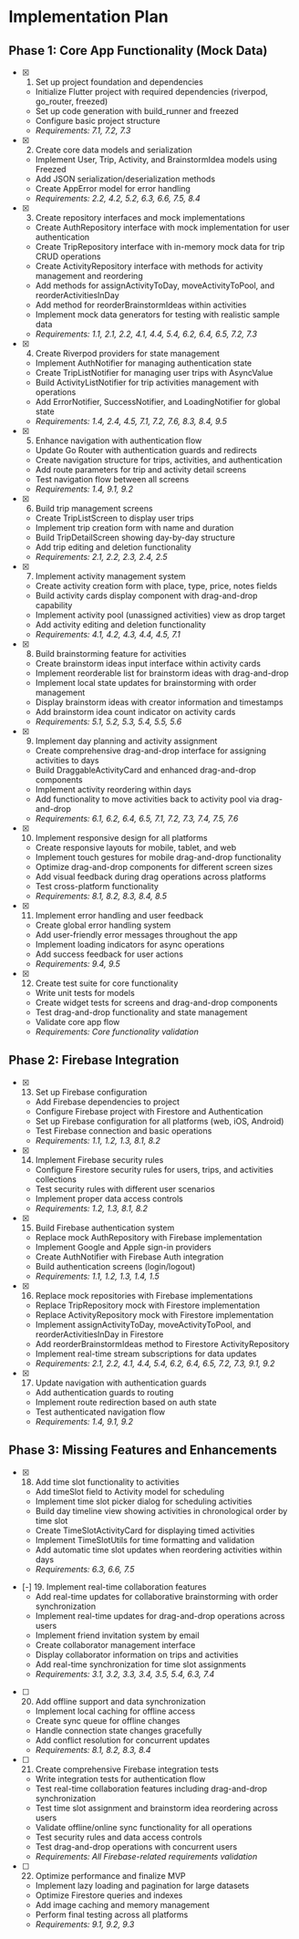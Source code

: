 # Implementation Plan

## Phase 1: Core App Functionality (Mock Data)

- [x] 1. Set up project foundation and dependencies
  - Initialize Flutter project with required dependencies (riverpod, go_router, freezed)
  - Set up code generation with build_runner and freezed
  - Configure basic project structure
  - _Requirements: 7.1, 7.2, 7.3_

- [x] 2. Create core data models and serialization
  - Implement User, Trip, Activity, and BrainstormIdea models using Freezed
  - Add JSON serialization/deserialization methods
  - Create AppError model for error handling
  - _Requirements: 2.2, 4.2, 5.2, 6.3, 6.6, 7.5, 8.4_

- [x] 3. Create repository interfaces and mock implementations
  - Create AuthRepository interface with mock implementation for user authentication
  - Create TripRepository interface with in-memory mock data for trip CRUD operations
  - Create ActivityRepository interface with methods for activity management and reordering
  - Add methods for assignActivityToDay, moveActivityToPool, and reorderActivitiesInDay
  - Add method for reorderBrainstormIdeas within activities
  - Implement mock data generators for testing with realistic sample data
  - _Requirements: 1.1, 2.1, 2.2, 4.1, 4.4, 5.4, 6.2, 6.4, 6.5, 7.2, 7.3_

- [x] 4. Create Riverpod providers for state management
  - Implement AuthNotifier for managing authentication state
  - Create TripListNotifier for managing user trips with AsyncValue
  - Build ActivityListNotifier for trip activities management with operations
  - Add ErrorNotifier, SuccessNotifier, and LoadingNotifier for global state
  - _Requirements: 1.4, 2.4, 4.5, 7.1, 7.2, 7.6, 8.3, 8.4, 9.5_

- [x] 5. Enhance navigation with authentication flow
  - Update Go Router with authentication guards and redirects
  - Create navigation structure for trips, activities, and authentication
  - Add route parameters for trip and activity detail screens
  - Test navigation flow between all screens
  - _Requirements: 1.4, 9.1, 9.2_

- [x] 6. Build trip management screens
  - Create TripListScreen to display user trips
  - Implement trip creation form with name and duration
  - Build TripDetailScreen showing day-by-day structure
  - Add trip editing and deletion functionality
  - _Requirements: 2.1, 2.2, 2.3, 2.4, 2.5_

- [x] 7. Implement activity management system
  - Create activity creation form with place, type, price, notes fields
  - Build activity cards display component with drag-and-drop capability
  - Implement activity pool (unassigned activities) view as drop target
  - Add activity editing and deletion functionality
  - _Requirements: 4.1, 4.2, 4.3, 4.4, 4.5, 7.1_

- [x] 8. Build brainstorming feature for activities
  - Create brainstorm ideas input interface within activity cards
  - Implement reorderable list for brainstorm ideas with drag-and-drop
  - Implement local state updates for brainstorming with order management
  - Display brainstorm ideas with creator information and timestamps
  - Add brainstorm idea count indicator on activity cards
  - _Requirements: 5.1, 5.2, 5.3, 5.4, 5.5, 5.6_

- [x] 9. Implement day planning and activity assignment
  - Create comprehensive drag-and-drop interface for assigning activities to days
  - Build DraggableActivityCard and enhanced drag-and-drop components
  - Implement activity reordering within days
  - Add functionality to move activities back to activity pool via drag-and-drop
  - _Requirements: 6.1, 6.2, 6.4, 6.5, 7.1, 7.2, 7.3, 7.4, 7.5, 7.6_

- [x] 10. Implement responsive design for all platforms
  - Create responsive layouts for mobile, tablet, and web
  - Implement touch gestures for mobile drag-and-drop functionality
  - Optimize drag-and-drop components for different screen sizes
  - Add visual feedback during drag operations across platforms
  - Test cross-platform functionality
  - _Requirements: 8.1, 8.2, 8.3, 8.4, 8.5_

- [x] 11. Implement error handling and user feedback
  - Create global error handling system
  - Add user-friendly error messages throughout the app
  - Implement loading indicators for async operations
  - Add success feedback for user actions
  - _Requirements: 9.4, 9.5_

- [x] 12. Create test suite for core functionality
  - Write unit tests for models
  - Create widget tests for screens and drag-and-drop components
  - Test drag-and-drop functionality and state management
  - Validate core app flow
  - _Requirements: Core functionality validation_

## Phase 2: Firebase Integration

- [x] 13. Set up Firebase configuration
  - Add Firebase dependencies to project
  - Configure Firebase project with Firestore and Authentication
  - Set up Firebase configuration for all platforms (web, iOS, Android)
  - Test Firebase connection and basic operations
  - _Requirements: 1.1, 1.2, 1.3, 8.1, 8.2_

- [x] 14. Implement Firebase security rules
  - Configure Firestore security rules for users, trips, and activities collections
  - Test security rules with different user scenarios
  - Implement proper data access controls
  - _Requirements: 1.2, 1.3, 8.1, 8.2_

- [x] 15. Build Firebase authentication system
  - Replace mock AuthRepository with Firebase implementation
  - Implement Google and Apple sign-in providers
  - Create AuthNotifier with Firebase Auth integration
  - Build authentication screens (login/logout)
  - _Requirements: 1.1, 1.2, 1.3, 1.4, 1.5_

- [x] 16. Replace mock repositories with Firebase implementations
  - Replace TripRepository mock with Firestore implementation
  - Replace ActivityRepository mock with Firestore implementation
  - Implement assignActivityToDay, moveActivityToPool, and reorderActivitiesInDay in Firestore
  - Add reorderBrainstormIdeas method to Firestore ActivityRepository
  - Implement real-time stream subscriptions for data updates
  - _Requirements: 2.1, 2.2, 4.1, 4.4, 5.4, 6.2, 6.4, 6.5, 7.2, 7.3, 9.1, 9.2_

- [x] 17. Update navigation with authentication guards
  - Add authentication guards to routing
  - Implement route redirection based on auth state
  - Test authenticated navigation flow
  - _Requirements: 1.4, 9.1, 9.2_

## Phase 3: Missing Features and Enhancements

- [x] 18. Add time slot functionality to activities
  - Add timeSlot field to Activity model for scheduling
  - Implement time slot picker dialog for scheduling activities
  - Build day timeline view showing activities in chronological order by time slot
  - Create TimeSlotActivityCard for displaying timed activities
  - Implement TimeSlotUtils for time formatting and validation
  - Add automatic time slot updates when reordering activities within days
  - _Requirements: 6.3, 6.6, 7.5_

- [-] 19. Implement real-time collaboration features
  - Add real-time updates for collaborative brainstorming with order synchronization
  - Implement real-time updates for drag-and-drop operations across users
  - Implement friend invitation system by email
  - Create collaborator management interface
  - Display collaborator information on trips and activities
  - Add real-time synchronization for time slot assignments
  - _Requirements: 3.1, 3.2, 3.3, 3.4, 3.5, 5.4, 6.3, 7.4_

- [ ] 20. Add offline support and data synchronization
  - Implement local caching for offline access
  - Create sync queue for offline changes
  - Handle connection state changes gracefully
  - Add conflict resolution for concurrent updates
  - _Requirements: 8.1, 8.2, 8.3, 8.4_

- [ ] 21. Create comprehensive Firebase integration tests
  - Write integration tests for authentication flow
  - Test real-time collaboration features including drag-and-drop synchronization
  - Test time slot assignment and brainstorm idea reordering across users
  - Validate offline/online sync functionality for all operations
  - Test security rules and data access controls
  - Test drag-and-drop operations with concurrent users
  - _Requirements: All Firebase-related requirements validation_

- [ ] 22. Optimize performance and finalize MVP
  - Implement lazy loading and pagination for large datasets
  - Optimize Firestore queries and indexes
  - Add image caching and memory management
  - Perform final testing across all platforms
  - _Requirements: 9.1, 9.2, 9.3_